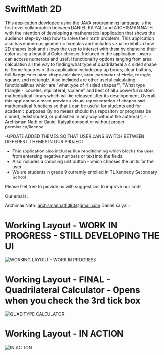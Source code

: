 # SwiftMath 2D

This application developed using the JAVA programming language is the first-ever collaboration between DANIEL KAIYALI  and ARCHISMAN NATH with the intention of developing a 
mathematical application that shows the audience step-by-step how to solve their math problems. This application also has numerous geometric formulas and includes visual exhibits o how 2D shapes look and allows the user to interact with them by changing their color using a beautiful Color chooser. Included in the application - users can access numerous and useful functionality options ranging from area calculation all the way to finding what type of quadrilateral a 4 sided shape is. Some feautres of this application include pop up boxes, clear buttons, full fledge calculator, shape calculator, area, perimeter of circle, triangle, square, and rectangle. Also included are other useful calculating functionallities which are "what type of 4 sided shapes?", "What type triangle - icoceles, equilateral, scalene" and best of all a powerful custom mathematical library which will be released after its developement. Overall, this application aims to provide a visual representation of shapes and mathematical functions so that it can be useful for students and for academic purposes. By no means should this repository or programs be cloned, redistributed, or published in any way without the authors(s) - Archisman Nath or Daniel Kaiyali consent or without proper permission/license.

-UPDATE ADDED THEMES SO THAT USER CANS SWITCH BETWEEN DIFFERENT THEMES IN OUR PROJECT

- This application also includes live renditionning which blocks the user from entereing negative numbers or text into the fields.
- Also includes a choosing unit button - which chooses the units for the user
- We are students in grade 9 currently enrolled in TL Kennedy Secondary School

Please feel free to provide us with suggestions to improve our code

Our emails:

Archiman Nath: archismannath380@gmail.com
Daniel Kaiyali: 

# Working Layout - WORK IN PROGRESS - STILL DEVELOPING THE UI 
![WORKING LAYOUT - WORK IN PROGRESS](https://user-images.githubusercontent.com/61641517/120564572-39349900-c3d9-11eb-9624-3b4291f1aba8.PNG)

# Working Layout - FINAL - Quadrilateral Calculator - Opens when you check the 3rd tick box
![QUAD TYPE CALCULATOR](https://user-images.githubusercontent.com/61641517/120564756-9fb9b700-c3d9-11eb-96c9-1c23df3b2e05.PNG)

# Working Layout - IN ACTION
![IN ACTION](https://user-images.githubusercontent.com/61641517/120564921-f921e600-c3d9-11eb-993c-277d27327338.PNG)



